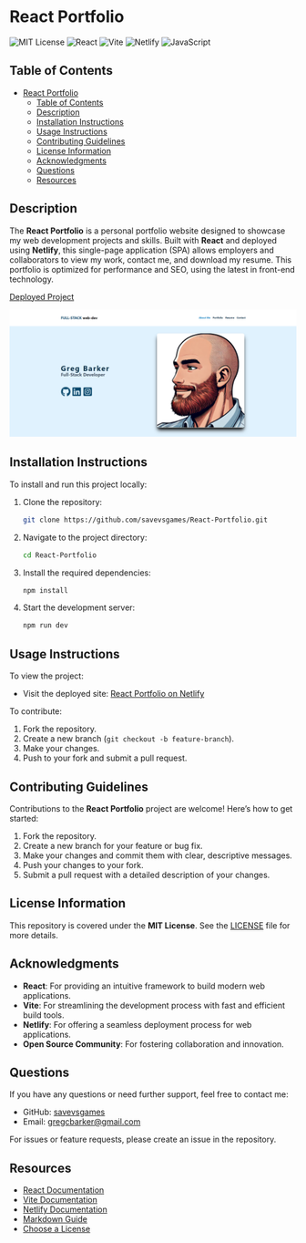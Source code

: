 # React Portfolio

![MIT License](https://img.shields.io/badge/License-MIT-yellow.svg)
![React](https://img.shields.io/badge/React-17.0.2-blue.svg)
![Vite](https://img.shields.io/badge/Vite-2.9.9-lightblue.svg)
![Netlify](https://img.shields.io/badge/Deployed_on-Netlify-brightgreen.svg)
![JavaScript](https://img.shields.io/badge/JavaScript-ES6%2B-yellow.svg)

## Table of Contents

- [React Portfolio](#react-portfolio)
  - [Table of Contents](#table-of-contents)
  - [Description](#description)
  - [Installation Instructions](#installation-instructions)
  - [Usage Instructions](#usage-instructions)
  - [Contributing Guidelines](#contributing-guidelines)
  - [License Information](#license-information)
  - [Acknowledgments](#acknowledgments)
  - [Questions](#questions)
  - [Resources](#resources)

## Description

The **React Portfolio** is a personal portfolio website designed to showcase my web development projects and skills. Built with **React** and deployed using **Netlify**, this single-page application (SPA) allows employers and collaborators to view my work, contact me, and download my resume. This portfolio is optimized for performance and SEO, using the latest in front-end technology.

[Deployed Project](https://quiet-hotteok-ca264a.netlify.app/)

![React Portfolio Screenshot](./screenshot.png)

## Installation Instructions

To install and run this project locally:

1. Clone the repository:

   ```bash
   git clone https://github.com/savevsgames/React-Portfolio.git
   ```

2. Navigate to the project directory:

   ```bash
   cd React-Portfolio
   ```

3. Install the required dependencies:

   ```bash
   npm install
   ```

4. Start the development server:
   ```bash
   npm run dev
   ```

## Usage Instructions

To view the project:

- Visit the deployed site: [React Portfolio on Netlify](https://your-netlify-deployment-url.com)

To contribute:

1. Fork the repository.
2. Create a new branch (`git checkout -b feature-branch`).
3. Make your changes.
4. Push to your fork and submit a pull request.

## Contributing Guidelines

Contributions to the **React Portfolio** project are welcome! Here’s how to get started:

1. Fork the repository.
2. Create a new branch for your feature or bug fix.
3. Make your changes and commit them with clear, descriptive messages.
4. Push your changes to your fork.
5. Submit a pull request with a detailed description of your changes.

## License Information

This repository is covered under the **MIT License**. See the [LICENSE](./LICENSE) file for more details.

## Acknowledgments

- **React**: For providing an intuitive framework to build modern web applications.
- **Vite**: For streamlining the development process with fast and efficient build tools.
- **Netlify**: For offering a seamless deployment process for web applications.
- **Open Source Community**: For fostering collaboration and innovation.

## Questions

If you have any questions or need further support, feel free to contact me:

- GitHub: [savevsgames](https://github.com/savevsgames)
- Email: [gregcbarker@gmail.com](mailto:gregcbarker@gmail.com)

For issues or feature requests, please create an issue in the repository.

## Resources

- [React Documentation](https://reactjs.org/)
- [Vite Documentation](https://vitejs.dev/)
- [Netlify Documentation](https://www.netlify.com/docs/)
- [Markdown Guide](https://www.markdownguide.org/)
- [Choose a License](https://choosealicense.com/)

